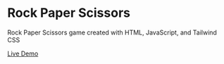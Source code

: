 # Rock Paper Scissors

Rock Paper Scissors game created with HTML, JavaScript, and Tailwind CSS

[Live Demo](https://lukeramljak.github.io/rock-paper-scissors/)
